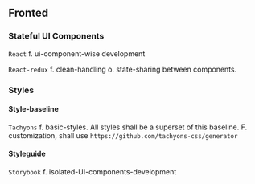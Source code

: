 ## Fronted
### Stateful UI Components 
`React` f. ui-component-wise development

`React-redux` f. clean-handling o. state-sharing between components. 

### Styles

#### Style-baseline
`Tachyons` f. basic-styles. All styles shall be a superset of this baseline. F. customization, shall use `https://github.com/tachyons-css/generator`

#### Styleguide
`Storybook` f. isolated-UI-components-development


